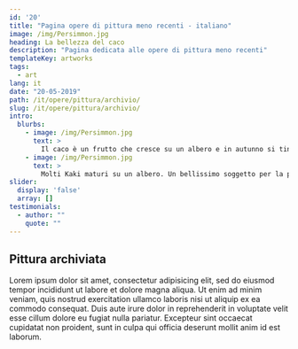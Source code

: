 ```yaml
---
id: '20'
title: "Pagina opere di pittura meno recenti - italiano"
image: /img/Persimmon.jpg
heading: La bellezza del caco
description: "Pagina dedicata alle opere di pittura meno recenti"
templateKey: artworks
tags:
  - art
lang: it
date: "20-05-2019"
path: /it/opere/pittura/archivio/
slug: /it/opere/pittura/archivio/
intro:
  blurbs:
    - image: /img/Persimmon.jpg
      text: >
        Il caco è un frutto che cresce su un albero e in autunno si tinge di arancio...Quanti poeti ha ispirato?
    - image: /img/Persimmon.jpg
      text: >
        Molti Kaki maturi su un albero. Un bellissimo soggetto per la pittura.
slider:
  display: 'false'
  array: []
testimonials:
  - author: ""
    quote: ""
---
```


## Pittura archiviata

Lorem ipsum dolor sit amet, consectetur adipisicing elit, sed do eiusmod tempor incididunt ut labore et dolore magna aliqua. Ut enim ad minim veniam, quis nostrud exercitation ullamco laboris nisi ut aliquip ex ea commodo consequat. Duis aute irure dolor in reprehenderit in voluptate velit esse cillum dolore eu fugiat nulla pariatur. Excepteur sint occaecat cupidatat non proident, sunt in culpa qui officia deserunt mollit anim id est laborum.
